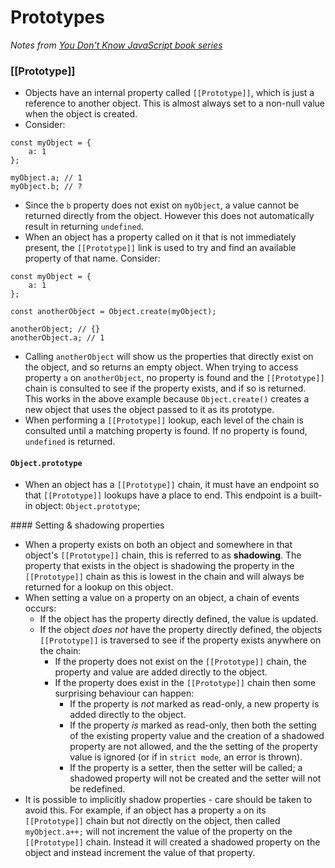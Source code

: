 # Prototypes
*Notes from [You Don't Know JavaScript book series](https://github.com/getify/You-Dont-Know-JS/)*

### [[Prototype]]

* Objects have an internal property called `[[Prototype]]`, which is just a reference to another object. This is almost always set to a non-null value when the object is created.
* Consider:

```
const myObject = {
    a: 1
};

myObject.a; // 1
myObject.b; // ?

```
* Since the `b` property does not exist on `myObject`, a value cannot be returned directly from the object. However this does not automatically result in returning `undefined`.
* When an object has a property called on it that is not immediately present, the `[[Prototype]]` link is used to try and find an available property of that name. Consider:

```
const myObject = {
    a: 1
};

const anotherObject = Object.create(myObject);

anotherObject; // {}
anotherObject.a; // 1

```
* Calling `anotherObject` will show us the properties that directly exist on the object, and so returns an empty object. When trying to access property `a` on `anotherObject`, no property is found and the `[[Prototype]]` chain is consulted to see if the property exists, and if so is returned. This works in the above example because `Object.create()` creates a new object that uses the object passed to it as its prototype.
* When performing a `[[Prototype]]` lookup, each level of the chain is consulted until a matching property is found. If no property is found, `undefined` is returned.

#### `Object.prototype`

* When an object has a `[[Prototype]]` chain, it must have an endpoint so that `[[Prototype]]` lookups have a place to end. This endpoint is a built-in object: `Object.prototype`;

#### Setting & shadowing properties
* When a property exists on both an object and somewhere in that object's `[[Prototype]]` chain, this is referred to as **shadowing**. The property that exists in the object is shadowing the property in the `[[Prototype]]` chain as this is lowest in the chain and will always be returned for a lookup on this object.
* When setting a value on a property on an object, a chain of events occurs:
    * If the object has the property directly defined, the value is updated.
    * If the object *does not* have the property directly defined, the objects `[[Prototype]]` is traversed to see if the property exists anywhere on the chain:
        * If the property does not exist on the `[[Prototype]]` chain, the property and value are added directly to the object.
        * If the property does exist in the `[[Prototype]]` chain then some surprising behaviour can happen:
            * If the property is *not* marked as read-only, a new property is added directly to the object.
            * If the property *is* marked as read-only, then both the setting of the existing property value and the creation of a shadowed property are not allowed, and the the setting of the property value is ignored (or if in `strict mode`, an error is thrown).
            * If the property is a setter, then the setter will be called; a shadowed property will not be created and the setter will not be redefined.
* It is possible to implicitly shadow properties - care should be taken to avoid this. For example, if an object has a property `a` on its `[[Prototype]]` chain but not directly on the object, then called `myObject.a++;` will not increment the value of the property on the `[[Prototype]]` chain. Instead it will created a shadowed property on the object and instead increment the value of that property.
